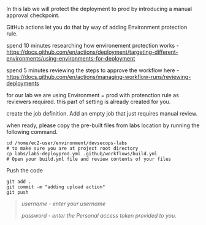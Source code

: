 
In this lab we will protect the deployment to prod by introducing a manual approval checkpoint. 

GitHub actions let you do that by way of adding Environment protection rule. 

spend 10 minutes researching how environement protection works -
https://docs.github.com/en/actions/deployment/targeting-different-environments/using-environments-for-deployment


spend 5 minutes reviewing the steps to approve the workflow here -
https://docs.github.com/en/actions/managing-workflow-runs/reviewing-deployments 


for our lab we are using Environment = prod with protenction rule as reviewers required. 
this part of setting is already created for you.

create the job definition.
Add an empty job that just requires manual review. 




when ready, please copy the pre-built files from labs location by running the following command. 

```
cd /home/ec2-user/environment/devsecops-labs
# to make sure you are at project root directory
cp labs/lab5-deployprod.yml .github/workflows/build.yml
# Open your build.yml file and review contents of your files
```


Push the code
```
git add .
git commit -m "adding upload action"
git push 
```
>*username - enter your username* </p>
>*password - enter the Personal access token provided to you.*

<br>